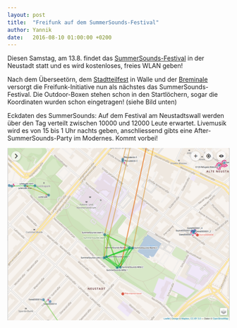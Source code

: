 ```yaml
---
layout: post
title:  "Freifunk auf dem SummerSounds-Festival"
author: Yannik
date:   2016-08-10 01:00:00 +0200
---
```


Diesen Samstag, am 13.8. findet das [SummerSounds-Festival](http://www.summersounds.de/) in der
Neustadt statt und es wird kostenloses, freies WLAN geben!

Nach dem Überseetörn, dem [Stadtteilfest](http://bremen.freifunk.net/blog/2016/06/04/stadtteilfest-und-projekt-walle.html) in Walle und der [Breminale](http://bremen.freifunk.net/blog/2016/08/09/breminale-r%C3%BCckblick.html) versorgt die Freifunk-Initiative nun als
nächstes das SummerSounds-Festival. Die Outdoor-Boxen stehen schon in den Startlöchern, sogar die
Koordinaten wurden schon eingetragen! (siehe Bild unten)

Eckdaten des SummerSounds:
Auf dem Festival am Neustadtswall werden über den Tag verteilt zwischen 10000 und 12000 Leute
erwartet. Livemusik wird es von 15 bis 1 Uhr
nachts geben, anschliessend gibts eine After-SummerSounds-Party im Modernes.
Kommt vorbei!


<a href="/images/summersounds_planed_nodes.png"><img src="/images/summersounds_planed_nodes.png" width="600px" alt=""></a>